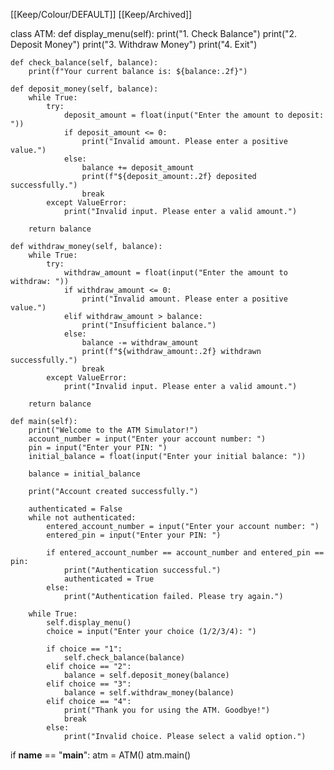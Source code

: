 [[Keep/Colour/DEFAULT]] [[Keep/Archived]] 

class ATM:
    def display_menu(self):
        print("1. Check Balance")
        print("2. Deposit Money")
        print("3. Withdraw Money")
        print("4. Exit")

    def check_balance(self, balance):
        print(f"Your current balance is: ${balance:.2f}")

    def deposit_money(self, balance):
        while True:
            try:
                deposit_amount = float(input("Enter the amount to deposit: "))
                if deposit_amount <= 0:
                    print("Invalid amount. Please enter a positive value.")
                else:
                    balance += deposit_amount
                    print(f"${deposit_amount:.2f} deposited successfully.")
                    break
            except ValueError:
                print("Invalid input. Please enter a valid amount.")

        return balance

    def withdraw_money(self, balance):
        while True:
            try:
                withdraw_amount = float(input("Enter the amount to withdraw: "))
                if withdraw_amount <= 0:
                    print("Invalid amount. Please enter a positive value.")
                elif withdraw_amount > balance:
                    print("Insufficient balance.")
                else:
                    balance -= withdraw_amount
                    print(f"${withdraw_amount:.2f} withdrawn successfully.")
                    break
            except ValueError:
                print("Invalid input. Please enter a valid amount.")

        return balance

    def main(self):
        print("Welcome to the ATM Simulator!")
        account_number = input("Enter your account number: ")
        pin = input("Enter your PIN: ")
        initial_balance = float(input("Enter your initial balance: "))

        balance = initial_balance

        print("Account created successfully.")

        authenticated = False
        while not authenticated:
            entered_account_number = input("Enter your account number: ")
            entered_pin = input("Enter your PIN: ")

            if entered_account_number == account_number and entered_pin == pin:
                print("Authentication successful.")
                authenticated = True
            else:
                print("Authentication failed. Please try again.")

        while True:
            self.display_menu()
            choice = input("Enter your choice (1/2/3/4): ")

            if choice == "1":
                self.check_balance(balance)
            elif choice == "2":
                balance = self.deposit_money(balance)
            elif choice == "3":
                balance = self.withdraw_money(balance)
            elif choice == "4":
                print("Thank you for using the ATM. Goodbye!")
                break
            else:
                print("Invalid choice. Please select a valid option.")


if __name__ == "__main__":
    atm = ATM()
    atm.main()


